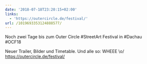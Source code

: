 ```yaml
---
date: '2018-07-18T23:20:15+02:00'
links:
  - 'https://outercircle.de/festival/'
url: /1019693353124888577/
---
```

Noch zwei Tage bis zum Outer Circle #StreetArt Festival in #Dachau #OCF18

Neuer Trailer, Bilder und Timetable. Und alle so: WHEEE \o/ https://outercircle.de/festival/
